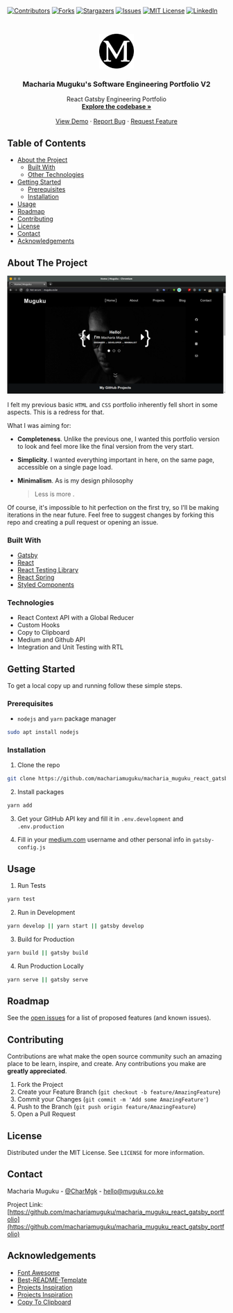 [![Contributors][contributors-shield]][contributors-url]
[![Forks][forks-shield]][forks-url]
[![Stargazers][stars-shield]][stars-url]
[![Issues][issues-shield]][issues-url]
[![MIT License][license-shield]][license-url]
[![LinkedIn][linkedin-shield]][linkedin-url]

<!-- PROJECT LOGO -->
<br />
<p align="center">
  <a href="http://muguku.co.ke/">
    <img src="src/images/512x512.png" alt="Logo" width="80" height="80">
  </a>

  <h3 align="center">Macharia Muguku's Software Engineering Portfolio V2</h3>

  <p align="center">
    React Gatsby Engineering Portfolio
    <br />
    <a href="https://github.com/machariamuguku/macharia_muguku_react_gatsby_portfolio"><strong>Explore the codebase »</strong></a>
    <br />
    <br />
    <a href="http://www.muguku.co.ke/">View Demo</a>
    ·
    <a href="https://github.com/machariamuguku/macharia_muguku_react_gatsby_portfolio/issues">Report Bug</a>
    ·
    <a href="https://github.com/machariamuguku/macharia_muguku_react_gatsby_portfolio/issues">Request Feature</a>
  </p>
</p>

<!-- TABLE OF CONTENTS -->

## Table of Contents

- [About the Project](#about-the-project)
  - [Built With](#built-with)
  - [Other Technologies](#Other-Technologies)
- [Getting Started](#getting-started)
  - [Prerequisites](#prerequisites)
  - [Installation](#installation)
- [Usage](#usage)
- [Roadmap](#roadmap)
- [Contributing](#contributing)
- [License](#license)
- [Contact](#contact)
- [Acknowledgements](#acknowledgements)

<!-- ABOUT THE PROJECT -->

## About The Project

[![Product Name Screen Shot][product-screenshot]](http://muguku.co.ke/)

I felt my previous basic `HTML` and `CSS` portfolio inherently fell short in some aspects. This is a redress for that.

What I was aiming for:

- **Completeness**. Unlike the previous one, I wanted this portfolio version to look and feel more like the final version from the very start.
- **Simplicity**. I wanted everything important in here, on the same page, accessible on a single page load.
- **Minimalism**. As is my design philosophy

  > Less is more .

Of course, it's impossible to hit perfection on the first try, so I'll be making iterations in the near future. Feel free to suggest changes by forking this repo and creating a pull request or opening an issue.

### Built With

- [Gatsby](https://www.gatsbyjs.org/)
- [React](https://reactjs.org/)
- [React Testing Library](https://testing-library.com/)
- [React Spring](http://react-spring.io/)
- [Styled Components](https://styled-components.com/)

<!-- TECHNOLOGIES -->

### Technologies

- React Context API with a Global Reducer
- Custom Hooks
- Copy to Clipboard
- Medium and Github API
- Integration and Unit Testing with RTL

<!-- GETTING STARTED -->

## Getting Started

To get a local copy up and running follow these simple steps.

### Prerequisites

- `nodejs` and `yarn` package manager

```sh
sudo apt install nodejs
```

### Installation

1. Clone the repo

```sh
git clone https://github.com/machariamuguku/macharia_muguku_react_gatsby_portfolio.git
```

2. Install packages

```sh
yarn add
```

3. Get your GitHub API key and fill it in `.env.development` and `.env.production`

4. Fill in your [medium.com](https://medium.com/) username and other personal info in `gatsby-config.js`

<!-- USAGE EXAMPLES -->

## Usage

1. Run Tests

```sh
yarn test
```

2. Run in Development

```sh
yarn develop || yarn start || gatsby develop
```

3. Build for Production

```sh
yarn build || gatsby build
```

4. Run Production Locally

```sh
yarn serve || gatsby serve
```

<!-- ROADMAP -->

## Roadmap

See the [open issues](https://github.com/machariamuguku/macharia_muguku_react_gatsby_portfolio/issues) for a list of proposed features (and known issues).

<!-- CONTRIBUTING -->

## Contributing

Contributions are what make the open source community such an amazing place to be learn, inspire, and create. Any contributions you make are **greatly appreciated**.

1. Fork the Project
2. Create your Feature Branch (`git checkout -b feature/AmazingFeature`)
3. Commit your Changes (`git commit -m 'Add some AmazingFeature'`)
4. Push to the Branch (`git push origin feature/AmazingFeature`)
5. Open a Pull Request

<!-- LICENSE -->

## License

Distributed under the MIT License. See `LICENSE` for more information.

<!-- CONTACT -->

## Contact

Macharia Muguku - [@CharMgk](https://twitter.com/CharMgk) - hello@muguku.co.ke

Project Link: [https://github.com/machariamuguku/macharia_muguku_react_gatsby_portfolio](https://github.com/machariamuguku/macharia_muguku_react_gatsby_portfolio)

<!-- ACKNOWLEDGEMENTS -->

## Acknowledgements

- [Font Awesome](https://fontawesome.com)
- [Best-README-Template](https://github.com/othneildrew/Best-README-Template)
- [Projects Inspiration](https://portfolio.smakosh.com/)
- [Projects Inspiration](https://octoprofile.now.sh/user?id=machariamuguku)
- [Copy To Clipboard](http://www.adhamdannaway.com/)

<!-- MARKDOWN LINKS & IMAGES -->
<!-- https://www.markdownguide.org/basic-syntax/#reference-style-links -->

[contributors-shield]: https://img.shields.io/github/contributors/machariamuguku/macharia_muguku_react_gatsby_portfolio.svg?style=flat-square
[contributors-url]: https://github.com/machariamuguku/macharia_muguku_react_gatsby_portfolio/graphs/contributors
[forks-shield]: https://img.shields.io/github/forks/machariamuguku/macharia_muguku_react_gatsby_portfolio.svg?style=flat-square
[forks-url]: https://github.com/machariamuguku/macharia_muguku_react_gatsby_portfolio/network/members
[stars-shield]: https://img.shields.io/github/stars/machariamuguku/macharia_muguku_react_gatsby_portfolio.svg?style=flat-square
[stars-url]: https://github.com/machariamuguku/macharia_muguku_react_gatsby_portfolio/stargazers
[issues-shield]: https://img.shields.io/github/issues/machariamuguku/macharia_muguku_react_gatsby_portfolio.svg?style=flat-square
[issues-url]: https://github.com/machariamuguku/macharia_muguku_react_gatsby_portfolio/issues
[license-shield]: https://img.shields.io/github/license/machariamuguku/macharia_muguku_react_gatsby_portfolio.svg?style=flat-square
[license-url]: https://github.com/machariamuguku/macharia_muguku_react_gatsby_portfolio/blob/master/LICENSE
[linkedin-shield]: https://img.shields.io/badge/-LinkedIn-black.svg?style=flat-square&logo=linkedin&colorB=555
[linkedin-url]: https://www.linkedin.com/in/machariamuguku/
[product-screenshot]: src/images/screenshot.png
